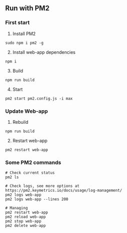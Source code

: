 ## Run with PM2

### First start

1. Install PM2

```shell
sudo npm i pm2 -g
```

2. Install web-app dependencies

```shell
npm i
```

3. Build

```shell
npm run build
```

4. Start

```shell
pm2 start pm2.config.js -i max
```

### Update Web-app

1. Rebuild

```shell
npm run build
```

2. Restart web-app

```shell
pm2 restart web-app
```

### Some PM2 commands

```shell
# Check current status
pm2 ls

# Check logs, see more options at https://pm2.keymetrics.io/docs/usage/log-management/
pm2 logs web-app
pm2 logs web-app --lines 200

# Managing
pm2 restart web-app
pm2 reload web-app
pm2 stop web-app
pm2 delete web-app
```
